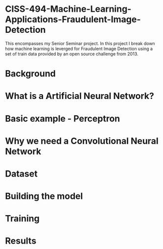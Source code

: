 # CISS-494-Machine-Learning-Applications-Fraudulent-Image-Detection

This encompasses my Senior Seminar project. In this project I break down how machine learning is leverged for Fraudulent Image Detection using a set of train data provided by an open source challenge from 2013.

# Background

# What is a Artificial Neural Network?

# Basic example - Perceptron

# Why we need a Convolutional Neural Network

# Dataset

# Building the model

# Training

# Results
